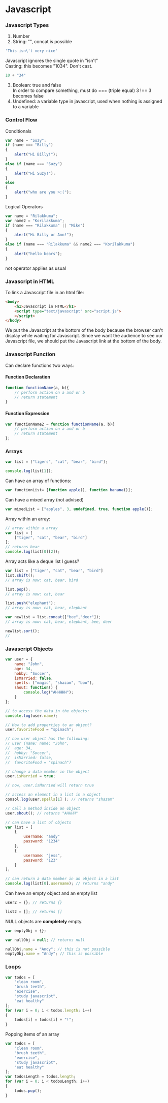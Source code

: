 # Javascript

### Javascript Types
1. Number
2. String: "", concat is possible  
```javascript
'This isn\'t very nice'
```
Javascript ignores the single quote in "isn't"  
Casting: this becomes "1034". Don't cast. 
```javascript
10 + "34"
```
3. Boolean: true and false  
In order to compare something, must do === (triple equal)
3 !== 3 becomes false  
4. Undefined: a variable type in javascript, used when nothing is assigned to a variable

### Control Flow
Conditionals
```javascript
var name = "Suzy";
if (name === "Billy")
{
	alert("Hi Billy!");
}
else if (name === "Suzy")
{
	alert("Hi Suzy!");
}
else 
{
	alert("who are you >:(");
}
```
Logical Operators 
```javascript
var name = "Rilakkuma";
var name2 = "Korilakkuma";
if (name === "Rilakkuma" || "Mike")
{
	alert("Hi Billy or Ann!");
}
else if (name === "Rilakkuma" && name2 === "Korilakkuma")
{
	alert("hello bears");
}
```
not operator applies as usual  

### Javascript in HTML
To link a Javascript file in an html file:
```html
<body>
	<h1>Javascript in HTML</h1>
	<script type="text/javascript" src="script.js">
	</script>
</body>
```
We put the Javascript at the bottom of the body because the browser can't display while waiting for Javascript. Since we want the audience to see our Javascript file, we should put the Javascript link at the bottom of the body.

### Javascript Function
Can declare functions two ways:
#### Function Declaration
```javascript
function functionName(a, b){
	// perform action on a and or b
	// return statement
}
```
#### Function Expression
```javascript
var functionName2 = function functionName(a, b){
	// perform action on a and or b
	// return statement
};
```

### Arrays
```javascript
var list = ["tigers", "cat", "bear", "bird"];

console.log(list[1]);
```
Can have an array of functions:
```javascript
var functionList= [function apple(), function banana()];
```
Can have a mixed array (not advised)
```javascript
var mixedList = ["apples", 3, undefined, true, function apple()];
```
Array within an array:
```javascript
// array within a array
var list = [
	["tiger", "cat", "bear", "bird"]
];
// returns bear
console.log(list[0][2]);
```
Array acts like a deque list I guess?
```javascript
var list = ["tiger", "cat", "bear", "bird"]
list.shift();
// array is now: cat, bear, bird

list.pop();
// array is now: cat, bear

list.push("elephant");
// array is now: cat, bear, elephant

var newlist = list.concat(["bee","deer"]);
// array is now: cat, bear, elephant, bee, deer

newlist.sort();
//

```

### Javascript Objects
```javascript
var user = {
	name: "John",
	age: 34,
	hobby: "Soccer",
	isMarried: false,
	spells: ["magic", "shazam", "boo"],
	shout: function() {
		console.log("AHHHHH");
	}
};

// to access the data in the objects:
console.log(user.name);

// How to add properties to an object?
user.favoriteFood = "spinach";

// now user object has the following:
// user (name: name: "John",
// 	age: 34,
// 	hobby: "Soccer",
// 	isMarried: false,
// 	favoriteFood = "spinach")

// change a data member in the object
user.isMarried = true;

// now, user.isMarried will return true

// access an element in a list in a object
consol.log(user.spells[1] ); // returns "shazam"

// call a method inside an object
user.shout(); // returns "AHHHH"

// can have a list of objects
var list = [
	{
		username: "andy"
		password: "1234"
	},
	{
		username: "jess",
		password: "123"
	}
];

// can return a data member in an object in a list
console.log(list[0].username); // returns "andy"
```
Can have an empty object and an empty list
```javascript
user2 = {}; // returns {}

list2 = []; // returns []
```
NULL objects are __completely__ empty. 
```javascript
var emptyObj = {};

var nullObj = null; // returns null

nullObj.name = "Andy"; // this is not possible
emptyObj.name = "Andy"; // this is possible
```

### Loops
```javascript
var todos = [
	"clean room",
	"brush teeth",
	"exercise",
	"study javascript",
	"eat healthy"
];
for (var i = 0; i < todos.length; i++)
{
	todos[i] = todos[i] + "!";
}
```
Popping items of an array
```javascript
var todos = [
	"clean room",
	"brush teeth",
	"exercise",
	"study javascript",
	"eat healthy"
];
var todosLength = todos.length;
for (var i = 0; i < todosLength; i++)
{
	todos.pop();
}
```